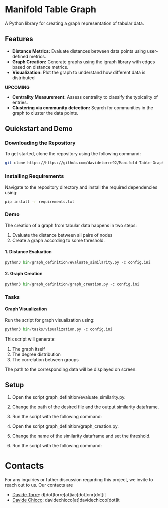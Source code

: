 # Manifold Table Graph

A Python library for creating a graph representation of tabular data.

## Features

- **Distance Metrics:** Evaluate distances between data points using user-defined metrics.
- **Graph Creation:** Generate graphs using the igraph library with edges based on distance metrics.
- **Visualization:** Plot the graph to understand how different data is distributed

**UPCOMING**
- **Centrality Measurement:** Assess centrality to classify the typicality of entries.
- **Clustering via community detection:** Search for communities in the graph to cluster the data points.

## Quickstart and Demo

### Downloading the Repository

To get started, clone the repository using the following command:

```bash
git clone https://https://github.com/davidetorre92/Manifold-Table-Graph
```
### Installing Requirements
Navigate to the repository directory and install the required dependencies using:
```bash
pip install -r requirements.txt
```
### Demo
The creation of a graph from tabular data happens in two steps:
1. Evaluate the distance between all pairs of nodes
2. Create a graph according to some threshold.

#### 1. Distance Evaluation

```python
python3 bin/graph_definition/evaluate_similarity.py -c config.ini
```

#### 2. Graph Creation
```python
python3 bin/graph_definition/graph_creation.py -c config.ini
```
### Tasks
#### Graph Visualization
Run the script for graph visualization using:
```python
python3 bin/tasks/visualization.py -c config.ini
```
This script will generate:
1. The graph itself
2. The degree distribution
3. The correlation between groups

The path to the corresponding data will be displayed on screen.

## Setup
1. Open the script graph_definition/evaluate_similarity.py.
2. Change the path of the desired file and the output similarity dataframe.
3. Run the script with the following command:

1. Open the script graph_definition/graph_creation.py.
2. Change the name of the similarity dataframe and set the threshold.
3. Run the script with the following command:

# Contacts
For any inquiries or futher discussion regarding this project, we invite to reach out to us. Our contacts are

- [Davide Torre](https://www.linkedin.com/in/davidetorre92/): d[dot]torre[at]iac[dot]cnr[dot]it
- [Davide Chicco](https://davidechicco.it): davidechicco[at]davidechicco[dot]it


